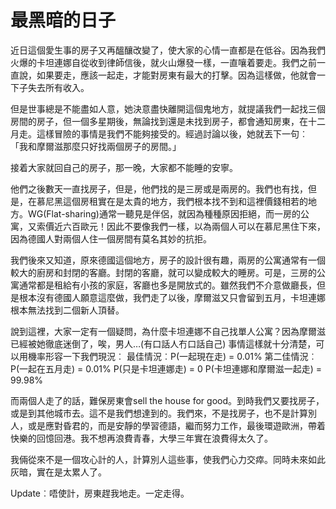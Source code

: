 # 最黑暗的日子

近日這個愛生事的房子又再醞釀改變了，使大家的心情一直都是在低谷。因為我們火爆的卡坦連娜自從收到律師信後，就火山爆發一樣，一直嚷着要走。我們之前一直說，如果要走，應該一起走，才能對房東有最大的打擊。因為這樣做，他就會一下子失去所有收入。

但是世事總是不能盡如人意，她決意盡快離開這個鬼地方，就提議我們一起找三個房間的房子，但一個多星期後，無論找到還是未找到房子，都會通知房東，在十二月走。這樣冒險的事情是我們不能夠接受的。經過討論以後，她就丟下一句︰
「我和摩爾滋那麼只好找兩個房子的房間。」

接着大家就回自己的房子，那一晚，大家都不能睡的安寧。

他們之後數天一直找房子，但是，他們找的是三房或是兩房的。我們也有找，但是，在慕尼黑這個房租實在是太貴的地方，我們根本找不到和這裡價錢相若的地方。WG(Flat-sharing)通常一聽見是伴侶，就因為種種原因拒絕，而一房的公寓，又索價近六百歐元！因此不要像我們一樣，以為兩個人可以在慕尼黑住下來，因為德國人對兩個人住一個房間有莫名其妙的抗拒。

我們後來又知道，原來德國這個地方，房子的設計很有趣，兩房的公寓通常有一個較大的廚房和封閉的客廳。封閉的客廳，就可以變成較大的睡房。可是，三房的公寓通常都是租給有小孩的家庭，客廳也多是開放式的。雖然我們不介意做廳長，但是根本沒有德國人願意這麼做，我們走了以後，摩爾滋又只會留到五月，卡坦連娜根本無法找到二個新人頂替。

說到這裡，大家一定有一個疑問，為什麼卡坦連娜不自己找單人公寓？因為摩爾滋已經被她徹底迷倒了，唉，男人…(有口話人冇口話自己)
事情這樣就十分清楚，可以用機率形容一下我們現況︰
最佳情況︰P(一起現在走) = 0.01%
第二佳情況︰P(一起在五月走) = 0.01%
P(只是卡坦連娜走) = 0
P(卡坦連娜和摩爾滋一起走) = 99.98%

而兩個人走了的話，難保房東會sell the house for good。到時我們又要找房子，或是到其他城市去。這不是我們想達到的。我們來，不是找房子，也不是計算別人，或是應對昏君的，而是安靜的學習德語，繼而努力工作，最後環遊歐洲，帶着快樂的回憶回港。我不想再浪費青春，大學三年實在浪費得太久了。

我倆從來不是一個攻心計的人，計算別人這些事，使我們心力交瘁。同時未來如此灰暗，實在是太累人了。

Update︰唔使計，房東趕我地走。一定走得。